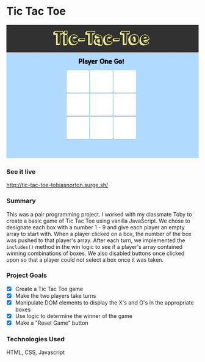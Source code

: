 # Tic Tac Toe

<img src="public/giphy-tic-tac-toe.gif">

### See it live

http://tic-tac-toe-tobiasnorton.surge.sh/

### Summary

This was a pair programming project. I worked with my classmate Toby to create a basic game of Tic Tac Toe using vanilla JavaScript. We chose to designate each box with a number 1 - 9 and give each player an empty array to start with. When a player clicked on a box, the number of the box was pushed to that player's array. After each turn, we implemented the `includes()` method in the win logic to see if a player's array contained winning combinations of boxes. We also disabled buttons once clicked upon so that a player could not select a box once it was taken.

### Project Goals

- [x] Create a Tic Tac Toe game
- [x] Make the two players take turns
- [x] Manipulate DOM elements to display the X's and O's in the appropriate boxes
- [x] Use logic to determine the winner of the game
- [x] Make a "Reset Game" button

### Technologies Used

HTML, CSS, Javascript

